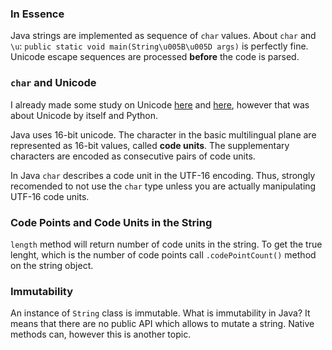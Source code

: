 ### In Essence
Java strings are implemented as sequence of `char` values. About `char` and `\u`: `public static void main(String\u005B\u005D args)` is perfectly fine. Unicode escape sequences are processed **before** the code is parsed.

### `char` and Unicode
I already made some study on Unicode [here](https://github.com/pvlbzn/Today/blob/ace6280d2d9e4ddb65af4e0a31219bc0be7348fd/Mar30/encoding_ASCII_UTF.md) and [here](https://github.com/pvlbzn/Today/blob/d0420e4d383855e827503097754f19f3a0474558/Apr2/encoding_corrections_on_unicode_research_skills.md), however that was about Unicode by itself and Python.

Java uses 16-bit unicode. The character in the basic multilingual plane are represented as 16-bit values, called **code units**. The supplementary characters are encoded as consecutive pairs of code units.

In Java `char` describes a code unit in the UTF-16 encoding. Thus, strongly recomended to not use the `char` type unless you are actually manipulating UTF-16 code units.

### Code Points and Code Units in the String
`length` method will return number of code units in the string. To get the true lenght, which is the number of code points call `.codePointCount()` method on the string object.

### Immutability
An instance of `String` class is immutable. What is immutability in Java? It means that there are no public API which allows to mutate a string. Native methods can, however this is another topic.